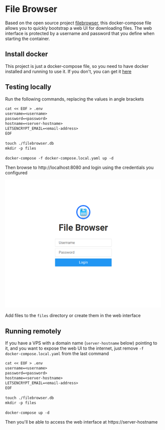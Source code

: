 # File Browser

Based on the open source project [filebrowser](https://github.com/filebrowser/filebrowser), this docker-compose file allows you to quickly bootstrap a web UI for downloading files. The web interface is protected by a username and password that you define when starting the container.

## Install docker

This project is just a docker-compose file, so you need to have docker installed and running to use it. If you don't, you can get it [here](https://github.com/sultanofcardio/scripts/tree/master/bash/install-docker)

## Testing locally

Run the following commands, replacing the values in angle brackets

```shell
cat << EOF > .env
username=<username>
password=<password>
hostname=<server-hostname>
LETSENCRYPT_EMAIL=<email-address>
EOF

touch ./filebrowser.db
mkdir -p files

docker-compose -f docker-compose.local.yaml up -d
```

Then browse to http://localhost:8080 and login using the credentials you configured

![Screenshot of the login page](img/login.png)

Add files to the `files` directory or create them in the web interface

## Running remotely

If you have a VPS with a domain name (`server-hostname` below) pointing to it, and you want to expose the web UI to the internet, just remove `-f docker-compose.local.yaml` from the last command

```shell
cat << EOF > .env
username=<username>
password=<password>
hostname=<server-hostname>
LETSENCRYPT_EMAIL=<email-address>
EOF

touch ./filebrowser.db
mkdir -p files

docker-compose up -d
```

Then you'll be able to access the web interface at https://server-hostname
